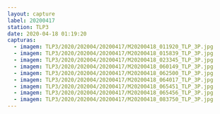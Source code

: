 ```yaml
---
layout: capture
label: 20200417
station: TLP3
date: 2020-04-18 01:19:20
capturas:
  - imagem: TLP3/2020/202004/20200417/M20200418_011920_TLP_3P.jpg
  - imagem: TLP3/2020/202004/20200417/M20200418_015839_TLP_3P.jpg
  - imagem: TLP3/2020/202004/20200417/M20200418_023345_TLP_3P.jpg
  - imagem: TLP3/2020/202004/20200417/M20200418_060149_TLP_3P.jpg
  - imagem: TLP3/2020/202004/20200417/M20200418_062500_TLP_3P.jpg
  - imagem: TLP3/2020/202004/20200417/M20200418_064017_TLP_3P.jpg
  - imagem: TLP3/2020/202004/20200417/M20200418_065451_TLP_3P.jpg
  - imagem: TLP3/2020/202004/20200417/M20200418_065456_TLP_3P.jpg
  - imagem: TLP3/2020/202004/20200417/M20200418_083750_TLP_3P.jpg
---
```

